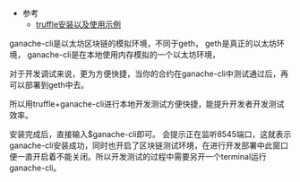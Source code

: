 
- 参考
	- [truffle安装以及使用示例](https://segmentfault.com/a/1190000013950908)

ganache-cli是以太坊区块链的模拟环境，不同于geth，
geth是真正的以太坊环境，
ganache-cli是在本地使用内存模拟的一个以太坊环境，

对于开发调试来说，更为方便快捷，当你的合约在ganache-cli中测试通过后，再可以部署到geth中去。

所以用truffle+ganache-cli进行本地开发测试方便快捷，能提升开发者开发测试效率。

安装完成后，直接输入$ganache-cli即可。
会提示正在监听8545端口，这就表示ganache-cli安装成功，同时也开启了区块链测试环境，在进行开发部署中此窗口便一直开启着不能关闭。所以开发测试的过程中需要另开一个terminal运行ganache-cli。